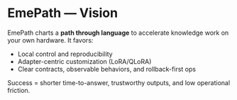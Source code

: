 # EmePath — Vision

EmePath charts a **path through language** to accelerate knowledge work on your own hardware. It favors:
- Local control and reproducibility
- Adapter-centric customization (LoRA/QLoRA)
- Clear contracts, observable behaviors, and rollback-first ops

Success = shorter time-to-answer, trustworthy outputs, and low operational friction.

